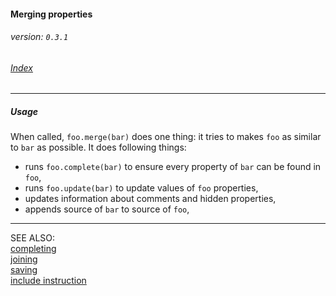 #### Merging properties
###### _version: `0.3.1`_

###### [Index](index.mdown)
----

##### Usage

When called, `foo.merge(bar)` does one thing: it tries to makes `foo` as similar 
to `bar` as possible. It does following things:

*   runs `foo.complete(bar)` to ensure every property of `bar` can be found in `foo`,
*   runs `foo.update(bar)` to update values of `foo` properties,
*   updates information about comments and hidden properties,
*   appends source of `bar` to source of `foo`,

----

SEE ALSO:  
[completing](completing.mdown)  
[joining](joining.mdown)  
[saving](saving.mdown)  
[include instruction](include.mdown)   
